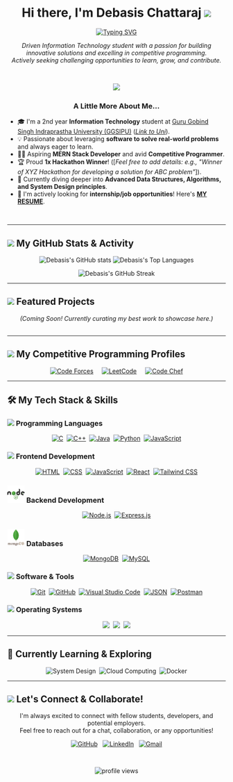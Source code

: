 <h1 align="center">
  Hi there, I'm Debasis Chattaraj 
  <img src="https://media.giphy.com/media/hvRJCLFzcasrR4ia7z/giphy.gif" width="35">
</h1>

<p align="center">
	<a href="https://git.io/typing-svg"><img src="https://readme-typing-svg.demolab.com?font=Fira+Code&pause=1000&color=0FFFDCF3&background=FCFCFC00&center=true&vCenter=true&width=435&lines=Computer+Science+Student+at+IPU+;Competitive+Programmer;1x+hackathon+winner;Always+learning+new+things;MERN+Stack+Developer" alt="Typing SVG" /></a>
</p>

<p align="center">
  <em>Driven Information Technology student with a passion for building innovative solutions and excelling in competitive programming. <br> Actively seeking challenging opportunities to learn, grow, and contribute.</em>
</p>

<br>

<!-- About Me Section -->
<div align="center">

<picture> <img src="https://github.com/7oSkaaa/7oSkaaa/blob/main/Images/Connect-with-me.gif?raw=true" width="80px"> </picture>
<h3>A Little More About Me...</h3>

</div>

- 🎓 I'm a 2nd year **Information Technology** student at [Guru Gobind Singh Indraprastha University (GGSIPU)](https://www.ipu.ac.in/) ([*Link to Uni*](https://www.ipu.ac.in/)).
- 💡 Passionate about leveraging **software to solve real-world problems** and always eager to learn.
- 👨‍💻 Aspiring **MERN Stack Developer** and avid **Competitive Programmer**.
- 🏆 Proud **1x Hackathon Winner**! ([*Feel free to add details: e.g., "Winner of XYZ Hackathon for developing a solution for ABC problem"*]).
- 🌱 Currently diving deeper into **Advanced Data Structures, Algorithms, and System Design principles**.
- 🚀 I'm actively looking for **internship/job opportunities**! Here's [**MY RESUME**](https://drive.google.com/drive/folders/1SCbiQvqZT-9dFthDzWeXO6azk0XvDOjk?usp=sharing).

<br>

---

## <picture> <img src="https://raw.githubusercontent.com/ABSphreak/ABSphreak/master/gifs/OS%20%D9%85%D8%AA%D9%86%D9%88%D8%B9%D9%87.gif" width="40" /> </picture> My GitHub Stats & Activity

<p align="center">
  <img src="https://github-readme-stats.vercel.app/api?username=DebasisChattaraj&show_icons=true&theme=radical&hide_border=true&count_private=true&rank_icon=github" alt="Debasis's GitHub stats" />
  <img src="https://github-readme-stats.vercel.app/api/top-langs/?username=DebasisChattaraj&layout=compact&theme=radical&hide_border=true" alt="Debasis's Top Languages" />
</p>
<p align="center">
  <img src="https://github-readme-streak-stats.herokuapp.com/?user=DebasisChattaraj&theme=radical&hide_border=true" alt="Debasis's GitHub Streak" />
</p>

---

## <picture> <img src="https://media.giphy.com/media/ICOgUNjpvO0PC/giphy.gif" width="50"> </picture> Featured Projects

<!-- 
💡 Tip: Showcase 2-3 of your best projects. Include:
- Project Name & Link to Repo/Demo
- Brief Description (1-2 sentences)
- Key Technologies Used (e.g., using shields.io badges)
-->

<p align="center">
  <em>(Coming Soon! Currently curating my best work to showcase here.)</em>
  <br><br>
  <!-- Example Project Structure (Uncomment and replace with your project) -->
  <!--
  **Project Name 1** | [GitHub Repo](link-to-your-repo) | [Live Demo (if any)](link-to-demo)
  > A brief description of your project, the problem it solves, or its key features.
  > _Tech Stack: <img src="https://img.shields.io/badge/React-61DAFB?style=for-the-badge&logo=react&logoColor=black"> <img src="https://img.shields.io/badge/Node.js-339933?style=for-the-badge&logo=nodedotjs&logoColor=white"> etc._
  ---
  **Project Name 2** | [GitHub Repo](link-to-your-repo)
  > Another cool project description.
  > _Tech Stack: <img src="https://img.shields.io/badge/Python-3776AB?style=for-the-badge&logo=python&logoColor=white"> <img src="https://img.shields.io/badge/Django-092E20?style=for-the-badge&logo=django&logoColor=white"> etc._
  -->
</p>

---

## <picture> <img src="https://github.com/7oSkaaa/7oSkaaa/blob/main/Images/competitive_programming_profile.png?raw=true" width="40"> </picture> My Competitive Programming Profiles

<p align="center">
  <a href="https://codeforces.com/profile/zbdn573" target="_blank"><img src="https://img.icons8.com/external-tal-revivo-shadow-tal-revivo/50/000000/external-codeforces-programming-competitions-and-contests-programming-community-logo-shadow-tal-revivo.png" alt="Code Forces"/></a>    
  <a href="https://leetcode.com/u/Debasis6969/" target="_blank"><img src="https://img.icons8.com/external-tal-revivo-shadow-tal-revivo/50/000000/external-level-up-your-coding-skills-and-quickly-land-a-job-logo-shadow-tal-revivo.png" alt="LeetCode"/></a>    
  <a href="https://www.codechef.com/users/codemaster_6" target="_blank"><img src="https://img.icons8.com/color/50/000000/codechef.png" alt="Code Chef"/></a>
</p>

---

## 🛠️ My Tech Stack & Skills

### <picture> <img src = "https://github.com/7oSkaaa/7oSkaaa/blob/main/Images/Programming_Languages.gif?raw=true" width = "40px">  </picture> Programming Languages
<p align="center"> 
  <a href="https://www.cprogramming.com/" target="_blank"><img alt="C" src="https://img.shields.io/badge/C-%232370ED.svg?style=for-the-badge&logo=c&logoColor=white"></a> 
  <a href="https://www.w3schools.com/cpp/" target="_blank"><img alt="C++" src="https://img.shields.io/badge/C++-%2300599C.svg?style=for-the-badge&logo=c%2B%2B&logoColor=white"></a> 
  <a href="https://www.java.com" target="_blank"><img alt="Java" src="https://img.shields.io/badge/Java-%23007396.svg?style=for-the-badge&logo=java&logoColor=white"></a> 
  <a href="https://www.python.org" target="_blank"><img alt="Python" src="https://img.shields.io/badge/Python-%2314354C.svg?style=for-the-badge&logo=python&logoColor=white"></a> 
  <a href="https://developer.mozilla.org/en-US/docs/Web/JavaScript" target="_blank"><img alt="JavaScript" src="https://img.shields.io/badge/JavaScript-%23F7DF1E.svg?style=for-the-badge&logo=javascript&logoColor=black"></a>
</p>

### <picture> <img src = "https://github.com/7oSkaaa/7oSkaaa/blob/main/Images/Front_End.gif?raw=true" width = "40px">  </picture> Frontend Development
<p align="center"> 
  <a href="https://www.w3.org/html/" target="_blank"><img alt="HTML" src="https://img.shields.io/badge/HTML5-%23E34F26.svg?style=for-the-badge&logo=html5&logoColor=white"></a> 
  <a href="https://www.w3schools.com/css/" target="_blank"><img alt="CSS" src="https://img.shields.io/badge/CSS3-%231572B6.svg?style=for-the-badge&logo=css3&logoColor=white"></a> 
  <a href="https://developer.mozilla.org/en-US/docs/Web/JavaScript" target="_blank"><img alt="JavaScript" src="https://img.shields.io/badge/JavaScript-%23F7DF1E.svg?style=for-the-badge&logo=javascript&logoColor=black"></a> 
  <a href="https://reactjs.org/" target="_blank"><img alt="React" src="https://img.shields.io/badge/React-%2361DAFB.svg?style=for-the-badge&logo=react&logoColor=black"></a> 
  <a href="https://tailwindcss.com/" target="_blank"><img alt="Tailwind CSS" src="https://img.shields.io/badge/Tailwind_CSS-%2338B2AC.svg?style=for-the-badge&logo=tailwind-css&logoColor=white"></a> <!-- Optional: Add if you use it -->
</p>

### <picture> <img src="https://raw.githubusercontent.com/devicons/devicon/master/icons/nodejs/nodejs-original-wordmark.svg" width="40px"> </picture> Backend Development
<p align="center">
  <a href="https://nodejs.org" target="_blank"><img alt="Node.js" src="https://img.shields.io/badge/Node.js-%23339933.svg?style=for-the-badge&logo=nodedotjs&logoColor=white"></a> 
  <a href="https://expressjs.com" target="_blank"><img alt="Express.js" src="https://img.shields.io/badge/Express.js-%23000000.svg?style=for-the-badge&logo=express&logoColor=white"></a>
</p>

### <picture> <img src="https://raw.githubusercontent.com/devicons/devicon/master/icons/mongodb/mongodb-original-wordmark.svg" width="40px"> </picture> Databases
<p align="center">
  <a href="https://www.mongodb.com/" target="_blank"><img alt="MongoDB" src="https://img.shields.io/badge/MongoDB-%2347A248.svg?style=for-the-badge&logo=mongodb&logoColor=white"></a> 
  <a href="https://www.mysql.com/" target="_blank"><img alt="MySQL" src="https://img.shields.io/badge/MySQL-%234479A1.svg?style=for-the-badge&logo=mysql&logoColor=white"></a>
</p>

### <picture> <img src = "https://github.com/7oSkaaa/7oSkaaa/blob/main/Images/Software_Tools.gif?raw=true" width = "40px">  </picture> Software & Tools
<p align="center">
  <a href="https://git-scm.com/" target="_blank"><img alt="Git" src="https://img.shields.io/badge/Git-%23F05033.svg?style=for-the-badge&logo=git&logoColor=white"></a> 
  <a href="https://github.com/" target="_blank"><img alt="GitHub" src="https://img.shields.io/badge/GitHub-%23181717.svg?style=for-the-badge&logo=github&logoColor=white"></a> 
  <a href="https://code.visualstudio.com/" target="_blank"><img alt="Visual Studio Code" src="https://img.shields.io/badge/VS_Code-0078D7.svg?style=for-the-badge&logo=visual%20studio%20code&logoColor=white"></a> 
  <a href="https://www.json.org/json-en.html" target="_blank"><img alt="JSON" src="https://img.shields.io/badge/JSON-%23000000.svg?style=for-the-badge&logo=json&logoColor=white"></a> 
  <a href="https://www.postman.com/" target="_blank"><img alt="Postman" src="https://img.shields.io/badge/Postman-FF6C37?style=for-the-badge&logo=postman&logoColor=white"></a> <!-- Optional: Add if you use it for API testing -->
</p>

### <picture> <img src = "https://github.com/7oSkaaa/7oSkaaa/blob/main/Images/OS.gif?raw=true" width = "40px">  </picture> Operating Systems
<p align="center">
  <a href="#"><img src="https://img.shields.io/badge/Linux-FCC624?style=for-the-badge&logo=linux&logoColor=black"></a> 
  <a href="#"><img src="https://img.shields.io/badge/Ubuntu-E95420?style=for-the-badge&logo=ubuntu&logoColor=white"></a> 
  <a href="#"><img src="https://img.shields.io/badge/Windows-0078D6?style=for-the-badge&logo=windows&logoColor=white"></a>
</p>

---

## 🌱 Currently Learning & Exploring
<p align="center">
  <img src="https://img.shields.io/badge/System_Design-000000?style=for-the-badge&logo=files&logoColor=white" alt="System Design"/> 
  <img src="https://img.shields.io/badge/Cloud_Computing_(AWS/Azure)-FF9900?style=for-the-badge&logo=amazonaws&logoColor=white" alt="Cloud Computing"/>  <!-- Choose one or both -->
  <img src="https://img.shields.io/badge/Docker-2496ED?style=for-the-badge&logo=docker&logoColor=white" alt="Docker"/>
  <!-- Add any other specific technologies or concepts you are focusing on -->
</p>

---

## <picture> <img src="https://raw.githubusercontent.com/MartinHeinz/MartinHeinz/master/wave.gif" width="30px"> </picture> Let's Connect & Collaborate!

<p align="center">
  I'm always excited to connect with fellow students, developers, and potential employers. <br>
  Feel free to reach out for a chat, collaboration, or any opportunities!
</p>

<p align="center">
  <a href="https://github.com/DebasisChattaraj" target="_blank"><img src="https://img.shields.io/badge/github-%23181717.svg?style=for-the-badge&logo=github&logoColor=white" alt="GitHub"/></a>  
  <a href="https://www.linkedin.com/in/debasis-chattaraj-4370ba220/" target="_blank"><img src="https://img.shields.io/badge/linkedin-%230A66C2.svg?style=for-the-badge&logo=linkedin&logoColor=white" alt="LinkedIn"/></a>  
  <a href="mailto:flancer250@gmail.com"><img img src="https://img.shields.io/badge/gmail-%23EA4335.svg?style=for-the-badge&logo=gmail&logoColor=white" alt="Gmail"/></a>
  <!-- Add other relevant social links like Twitter if you have them -->
</p>

<br>
<p align="center">
  <img src="https://komarev.com/ghpvc/?username=DebasisChattaraj&label=Profile%20Views&color=0e75b6&style=flat" alt="profile views" />
</p>

<!-- 
You can find more cool GIFs for section headers or icons from places like:
- https://github.com/ABSphreak/ABSphreak/tree/master/gifs
- https://github.com/ryo-ma/github-profile-trophy
- https://github.com/devicons/devicon/tree/master/icons (for tech icons)
-->
